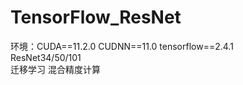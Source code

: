 # TensorFlow_ResNet
环境：CUDA==11.2.0 CUDNN==11.0 tensorflow==2.4.1  
ResNet34/50/101  
迁移学习 混合精度计算  

